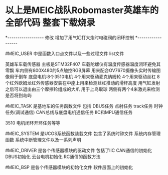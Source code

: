 # 以上是MEIC战队Robomaster英雄车的全部代码 整套下载烧录

*------------------
修改 增加了用气缸打大炮时电磁阀的闭环控制
*------------------

#MEIC_USER 中是函数入口点文件以及一些过程文件 list文件

英雄车车载传感器   主板是STM32F407 车载陀螺仪有温度传感器温度闭环避免其零飘 车内侧有800X480的5点触控RGB屏幕 用来配合OV7670摄像头实时传输图像用于倒车
底盘电机:8个3510电机  4个用来驱动麦克纳姆轮  4个用来驱动丝杠   8个红外欧姆龙红外传感器安装在中座上用来检测丝杠推动的滑杆高度
用气缸发射之后可以退出由三个摩擦轮组成的大爪 用于上岛取球  两侧有两个4米激光来检测是否将到岛屿 


#MEIC_TASK 是基地车的任务函数文件 包括 DBUS任务 点射任务 track任务 时钟任务(调试通信) CAN总线与底盘电机通信任务 IIC和MPU通信任务

3510 电机闭环开环任务等等

#MEIC_SYSTEM 是UCOS系统函数装载文件
包含了系统时钟文件 系统内存管理函数 系统中断管理文件以及一系列声明

#MEIC_DRIVER 是各个传感器模块的驱动文件
包括了IIC CAN通信的初始化 DBUS初始化  云台电机初始化 RC通信的函数方法

#MEIC_BSP 是各个传感器模块的初始化文件
软件层面上的初始化
